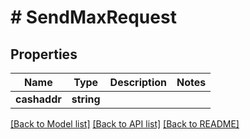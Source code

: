 # # SendMaxRequest

## Properties

Name | Type | Description | Notes
------------ | ------------- | ------------- | -------------
**cashaddr** | **string** |  | 

[[Back to Model list]](../../README.md#documentation-for-models) [[Back to API list]](../../README.md#documentation-for-api-endpoints) [[Back to README]](../../README.md)


